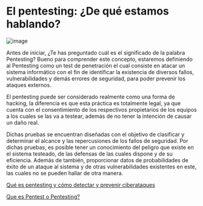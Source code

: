 # El pentesting: ¿De qué estamos hablando?

![image](https://user-images.githubusercontent.com/122302639/232544753-1f4c873b-28a1-45f6-9a9d-830fab5ccc7e.png)

Antes de iniciar, ¿Te has preguntado cuál es el significado de la palabra Pentesting? Bueno para comprender este concepto, estaremos definiendo al Pentesting como un test de penetración el cual consiste en atacar un sistema informático con el fin de identificar la existencia de diversos fallos, vulnerabilidades y demás errores de seguridad, para poder prevenir los ataques externos.

 

El pentesting puede ser considerado realmente como una forma de hacking, la diferencia es que esta práctica es totalmente legal, ya que cuenta con el consentimiento de los respectivos propietarios de los equipos a los cuales se las va a testear, además de no tener la intención de causar un daño real.

 

Dichas pruebas se encuentran diseñadas con el objetivo de clasificar y determinar el alcance y las repercusiones de los fallos de seguridad. Por dichas pruebas, es posible tener un conocimiento del peligro que existe en el sistema testeado, de las defensas de las cuales dispone y de su eficiencia. Además de también, proporcionar datos de probabilidades de éxito de un ataque al sistema y de otras vulnerabilidades existentes en este, las cuales no se pueden hallar de otra manera.

[Qué es pentesting y cómo detectar y prevenir ciberataques](https://www.hiberus.com/crecemos-contigo/que-es-pentesting-para-detectar-y-prevenir-ciberataques/)

[Que es Pentest o Pentesting?](https://www.youtube.com/watch?v=b6oNZqYs9TE&t=69s)




